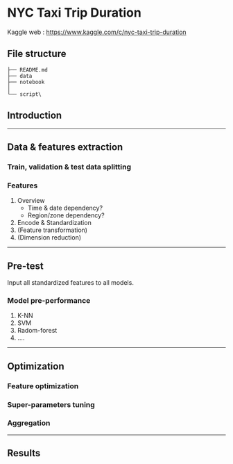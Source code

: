# NYC Taxi Trip Duration
Kaggle web : https://www.kaggle.com/c/nyc-taxi-trip-duration

## File structure 

```
├── README.md
├── data
├── notebook
│  
└── script\ 
```

## Introduction
---
## Data & features extraction
### Train, validation & test data splitting
### Features
1. Overview
   * Time & date dependency?
   * Region/zone dependency?    
2. Encode & Standardization
3. (Feature transformation)
4. (Dimension reduction)
---
## Pre-test
Input all standardized features to all models.
### Model pre-performance
1. K-NN
2. SVM
3. Radom-forest
4. ....
---
## Optimization
### Feature optimization
### Super-parameters tuning  
### Aggregation
---
## Results  
